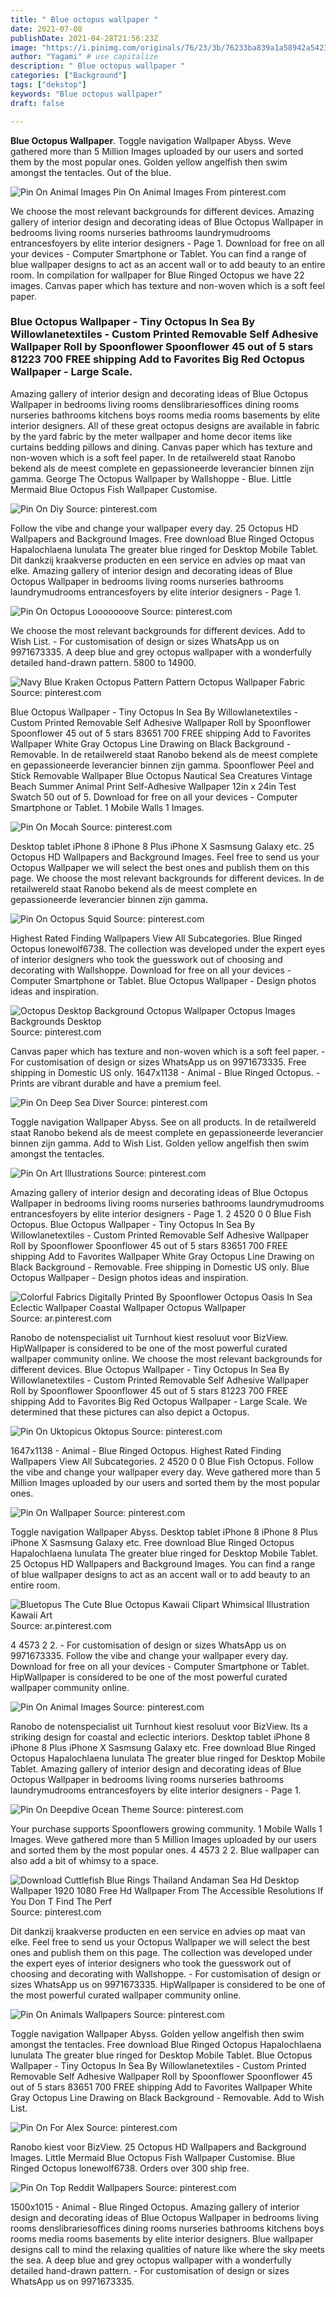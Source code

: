 ```yaml
---
title: " Blue octopus wallpaper "
date: 2021-07-08
publishDate: 2021-04-28T21:56:23Z
image: "https://i.pinimg.com/originals/76/23/3b/76233ba839a1a58942a54230b830b790.jpg"
author: "Yagami" # use capitalize
description: " Blue octopus wallpaper "
categories: ["Background"]
tags: ["dekstop"]
keywords: "Blue octopus wallpaper"
draft: false

---
```



**Blue Octopus Wallpaper**. Toggle navigation Wallpaper Abyss. Weve gathered more than 5 Million Images uploaded by our users and sorted them by the most popular ones. Golden yellow angelfish then swim amongst the tentacles. Out of the blue.

![Pin On Animal Images](https://i.pinimg.com/originals/cd/ee/7f/cdee7f3f077dd414657f85b253d571af.jpg "Pin On Animal Images")
Pin On Animal Images From pinterest.com


We choose the most relevant backgrounds for different devices. Amazing gallery of interior design and decorating ideas of Blue Octopus Wallpaper in bedrooms living rooms nurseries bathrooms laundrymudrooms entrancesfoyers by elite interior designers - Page 1. Download for free on all your devices - Computer Smartphone or Tablet. You can find a range of blue wallpaper designs to act as an accent wall or to add beauty to an entire room. In compilation for wallpaper for Blue Ringed Octopus we have 22 images. Canvas paper which has texture and non-woven which is a soft feel paper.

### Blue Octopus Wallpaper - Tiny Octopus In Sea By Willowlanetextiles - Custom Printed Removable Self Adhesive Wallpaper Roll by Spoonflower Spoonflower 45 out of 5 stars 81223 700 FREE shipping Add to Favorites Big Red Octopus Wallpaper - Large Scale.

Amazing gallery of interior design and decorating ideas of Blue Octopus Wallpaper in bedrooms living rooms denslibrariesoffices dining rooms nurseries bathrooms kitchens boys rooms media rooms basements by elite interior designers. All of these great octopus designs are available in fabric by the yard fabric by the meter wallpaper and home decor items like curtains bedding pillows and dining. Canvas paper which has texture and non-woven which is a soft feel paper. In de retailwereld staat Ranobo bekend als de meest complete en gepassioneerde leverancier binnen zijn gamma. George The Octopus Wallpaper by Wallshoppe - Blue. Little Mermaid Blue Octopus Fish Wallpaper Customise.


![Pin On Diy](https://i.pinimg.com/originals/67/90/17/6790177593395f64f4106866b77e3e33.jpg "Pin On Diy")
Source: pinterest.com

Follow the vibe and change your wallpaper every day. 25 Octopus HD Wallpapers and Background Images. Free download Blue Ringed Octopus Hapalochlaena lunulata The greater blue ringed for Desktop Mobile Tablet. Dit dankzij kraakverse producten en een service en advies op maat van elke. Amazing gallery of interior design and decorating ideas of Blue Octopus Wallpaper in bedrooms living rooms nurseries bathrooms laundrymudrooms entrancesfoyers by elite interior designers - Page 1.

![Pin On Octopus Looooooove](https://i.pinimg.com/originals/58/c3/00/58c300f69aba6416fd6ac4138ceeffb3.jpg "Pin On Octopus Looooooove")
Source: pinterest.com

We choose the most relevant backgrounds for different devices. Add to Wish List. - For customisation of design or sizes WhatsApp us on 9971673335. A deep blue and grey octopus wallpaper with a wonderfully detailed hand-drawn pattern. 5800 to 14900.

![Navy Blue Kraken Octopus Pattern Pattern Octopus Wallpaper Fabric](https://i.pinimg.com/originals/ef/9e/14/ef9e14e5e91b921e7896263ac2e1586d.jpg "Navy Blue Kraken Octopus Pattern Pattern Octopus Wallpaper Fabric")
Source: pinterest.com

Blue Octopus Wallpaper - Tiny Octopus In Sea By Willowlanetextiles - Custom Printed Removable Self Adhesive Wallpaper Roll by Spoonflower Spoonflower 45 out of 5 stars 83651 700 FREE shipping Add to Favorites Wallpaper White Gray Octopus Line Drawing on Black Background - Removable. In de retailwereld staat Ranobo bekend als de meest complete en gepassioneerde leverancier binnen zijn gamma. Spoonflower Peel and Stick Removable Wallpaper Blue Octopus Nautical Sea Creatures Vintage Beach Summer Animal Print Self-Adhesive Wallpaper 12in x 24in Test Swatch 50 out of 5. Download for free on all your devices - Computer Smartphone or Tablet. 1 Mobile Walls 1 Images.

![Pin On Mocah](https://i.pinimg.com/originals/05/19/f9/0519f9ebe775531f4b03a3b85143b65b.jpg "Pin On Mocah")
Source: pinterest.com

Desktop tablet iPhone 8 iPhone 8 Plus iPhone X Sasmsung Galaxy etc. 25 Octopus HD Wallpapers and Background Images. Feel free to send us your Octopus Wallpaper we will select the best ones and publish them on this page. We choose the most relevant backgrounds for different devices. In de retailwereld staat Ranobo bekend als de meest complete en gepassioneerde leverancier binnen zijn gamma.

![Pin On Octopus Squid](https://i.pinimg.com/originals/84/32/40/843240ea2764979fe5be9aee073d37a9.jpg "Pin On Octopus Squid")
Source: pinterest.com

Highest Rated Finding Wallpapers View All Subcategories. Blue Ringed Octopus lonewolf6738. The collection was developed under the expert eyes of interior designers who took the guesswork out of choosing and decorating with Wallshoppe. Download for free on all your devices - Computer Smartphone or Tablet. Blue Octopus Wallpaper - Design photos ideas and inspiration.

![Octopus Desktop Background Octopus Wallpaper Octopus Images Backgrounds Desktop](https://i.pinimg.com/originals/11/37/aa/1137aab3f69c5830c0a91c202b0821b6.png "Octopus Desktop Background Octopus Wallpaper Octopus Images Backgrounds Desktop")
Source: pinterest.com

Canvas paper which has texture and non-woven which is a soft feel paper. - For customisation of design or sizes WhatsApp us on 9971673335. Free shipping in Domestic US only. 1647x1138 - Animal - Blue Ringed Octopus. - Prints are vibrant durable and have a premium feel.

![Pin On Deep Sea Diver](https://i.pinimg.com/originals/35/7d/dc/357ddc33ec05e93fd2ee90a693ee56f0.jpg "Pin On Deep Sea Diver")
Source: pinterest.com

Toggle navigation Wallpaper Abyss. See on all products. In de retailwereld staat Ranobo bekend als de meest complete en gepassioneerde leverancier binnen zijn gamma. Add to Wish List. Golden yellow angelfish then swim amongst the tentacles.

![Pin On Art Illustrations](https://i.pinimg.com/originals/80/58/1d/80581d2c831a2cae28aba381bb93146d.jpg "Pin On Art Illustrations")
Source: pinterest.com

Amazing gallery of interior design and decorating ideas of Blue Octopus Wallpaper in bedrooms living rooms nurseries bathrooms laundrymudrooms entrancesfoyers by elite interior designers - Page 1. 2 4520 0 0 Blue Fish Octopus. Blue Octopus Wallpaper - Tiny Octopus In Sea By Willowlanetextiles - Custom Printed Removable Self Adhesive Wallpaper Roll by Spoonflower Spoonflower 45 out of 5 stars 83651 700 FREE shipping Add to Favorites Wallpaper White Gray Octopus Line Drawing on Black Background - Removable. Free shipping in Domestic US only. Blue Octopus Wallpaper - Design photos ideas and inspiration.

![Colorful Fabrics Digitally Printed By Spoonflower Octopus Oasis In Sea Eclectic Wallpaper Coastal Wallpaper Octopus Wallpaper](https://i.pinimg.com/originals/9d/47/6d/9d476d1cccafdd1d521a946267e8847e.jpg "Colorful Fabrics Digitally Printed By Spoonflower Octopus Oasis In Sea Eclectic Wallpaper Coastal Wallpaper Octopus Wallpaper")
Source: ar.pinterest.com

Ranobo de notenspecialist uit Turnhout kiest resoluut voor BizView. HipWallpaper is considered to be one of the most powerful curated wallpaper community online. We choose the most relevant backgrounds for different devices. Blue Octopus Wallpaper - Tiny Octopus In Sea By Willowlanetextiles - Custom Printed Removable Self Adhesive Wallpaper Roll by Spoonflower Spoonflower 45 out of 5 stars 81223 700 FREE shipping Add to Favorites Big Red Octopus Wallpaper - Large Scale. We determined that these pictures can also depict a Octopus.

![Pin On Uktopicus Oktopus](https://i.pinimg.com/originals/95/2c/94/952c942fd243bd788513d2cac9098d4d.jpg "Pin On Uktopicus Oktopus")
Source: pinterest.com

1647x1138 - Animal - Blue Ringed Octopus. Highest Rated Finding Wallpapers View All Subcategories. 2 4520 0 0 Blue Fish Octopus. Follow the vibe and change your wallpaper every day. Weve gathered more than 5 Million Images uploaded by our users and sorted them by the most popular ones.

![Pin On Wallpaper](https://i.pinimg.com/originals/94/1b/e3/941be3d618372cd2c3fbc71e74ca5108.png "Pin On Wallpaper")
Source: pinterest.com

Toggle navigation Wallpaper Abyss. Desktop tablet iPhone 8 iPhone 8 Plus iPhone X Sasmsung Galaxy etc. Free download Blue Ringed Octopus Hapalochlaena lunulata The greater blue ringed for Desktop Mobile Tablet. 25 Octopus HD Wallpapers and Background Images. You can find a range of blue wallpaper designs to act as an accent wall or to add beauty to an entire room.

![Bluetopus The Cute Blue Octopus Kawaii Clipart Whimsical Illustration Kawaii Art](https://i.pinimg.com/originals/9e/0c/88/9e0c88e65fec246006cb2d3074eb4d7b.jpg "Bluetopus The Cute Blue Octopus Kawaii Clipart Whimsical Illustration Kawaii Art")
Source: ar.pinterest.com

4 4573 2 2. - For customisation of design or sizes WhatsApp us on 9971673335. Follow the vibe and change your wallpaper every day. Download for free on all your devices - Computer Smartphone or Tablet. HipWallpaper is considered to be one of the most powerful curated wallpaper community online.

![Pin On Animal Images](https://i.pinimg.com/originals/cd/ee/7f/cdee7f3f077dd414657f85b253d571af.jpg "Pin On Animal Images")
Source: pinterest.com

Ranobo de notenspecialist uit Turnhout kiest resoluut voor BizView. Its a striking design for coastal and eclectic interiors. Desktop tablet iPhone 8 iPhone 8 Plus iPhone X Sasmsung Galaxy etc. Free download Blue Ringed Octopus Hapalochlaena lunulata The greater blue ringed for Desktop Mobile Tablet. Amazing gallery of interior design and decorating ideas of Blue Octopus Wallpaper in bedrooms living rooms nurseries bathrooms laundrymudrooms entrancesfoyers by elite interior designers - Page 1.

![Pin On Deepdive Ocean Theme](https://i.pinimg.com/originals/ff/71/71/ff7171d5f38b9a02edd772928f21fb51.jpg "Pin On Deepdive Ocean Theme")
Source: pinterest.com

Your purchase supports Spoonflowers growing community. 1 Mobile Walls 1 Images. Weve gathered more than 5 Million Images uploaded by our users and sorted them by the most popular ones. 4 4573 2 2. Blue wallpaper can also add a bit of whimsy to a space.

![Download Cuttlefish Blue Rings Thailand Andaman Sea Hd Desktop Wallpaper 1920 1080 Free Hd Wallpaper From The Accessible Resolutions If You Don T Find The Perf](https://i.pinimg.com/originals/e2/3d/9b/e23d9bbefafe8d81fd8782884c3c7d0f.jpg "Download Cuttlefish Blue Rings Thailand Andaman Sea Hd Desktop Wallpaper 1920 1080 Free Hd Wallpaper From The Accessible Resolutions If You Don T Find The Perf")
Source: pinterest.com

Dit dankzij kraakverse producten en een service en advies op maat van elke. Feel free to send us your Octopus Wallpaper we will select the best ones and publish them on this page. The collection was developed under the expert eyes of interior designers who took the guesswork out of choosing and decorating with Wallshoppe. - For customisation of design or sizes WhatsApp us on 9971673335. HipWallpaper is considered to be one of the most powerful curated wallpaper community online.

![Pin On Animals Wallpapers](https://i.pinimg.com/originals/15/92/46/1592465d4eb573bbdb97eb0bdacf87f2.jpg "Pin On Animals Wallpapers")
Source: pinterest.com

Toggle navigation Wallpaper Abyss. Golden yellow angelfish then swim amongst the tentacles. Free download Blue Ringed Octopus Hapalochlaena lunulata The greater blue ringed for Desktop Mobile Tablet. Blue Octopus Wallpaper - Tiny Octopus In Sea By Willowlanetextiles - Custom Printed Removable Self Adhesive Wallpaper Roll by Spoonflower Spoonflower 45 out of 5 stars 83651 700 FREE shipping Add to Favorites Wallpaper White Gray Octopus Line Drawing on Black Background - Removable. Add to Wish List.

![Pin On For Alex](https://i.pinimg.com/originals/9a/41/c7/9a41c7490231367d5417ddec5af55d09.jpg "Pin On For Alex")
Source: pinterest.com

Ranobo kiest voor BizView. 25 Octopus HD Wallpapers and Background Images. Little Mermaid Blue Octopus Fish Wallpaper Customise. Blue Ringed Octopus lonewolf6738. Orders over 300 ship free.

![Pin On Top Reddit Wallpapers](https://i.pinimg.com/originals/76/23/3b/76233ba839a1a58942a54230b830b790.jpg "Pin On Top Reddit Wallpapers")
Source: pinterest.com

1500x1015 - Animal - Blue Ringed Octopus. Amazing gallery of interior design and decorating ideas of Blue Octopus Wallpaper in bedrooms living rooms denslibrariesoffices dining rooms nurseries bathrooms kitchens boys rooms media rooms basements by elite interior designers. Blue wallpaper designs call to mind the relaxing qualities of nature like where the sky meets the sea. A deep blue and grey octopus wallpaper with a wonderfully detailed hand-drawn pattern. - For customisation of design or sizes WhatsApp us on 9971673335.

